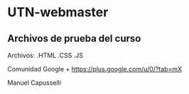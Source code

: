 # UTN-webmaster


Archivos de prueba del curso
-------

Archivos:
.HTML
.CSS
.JS

Comunidad Google + https://plus.google.com/u/0/?tab=mX

Manuel Capusselli
